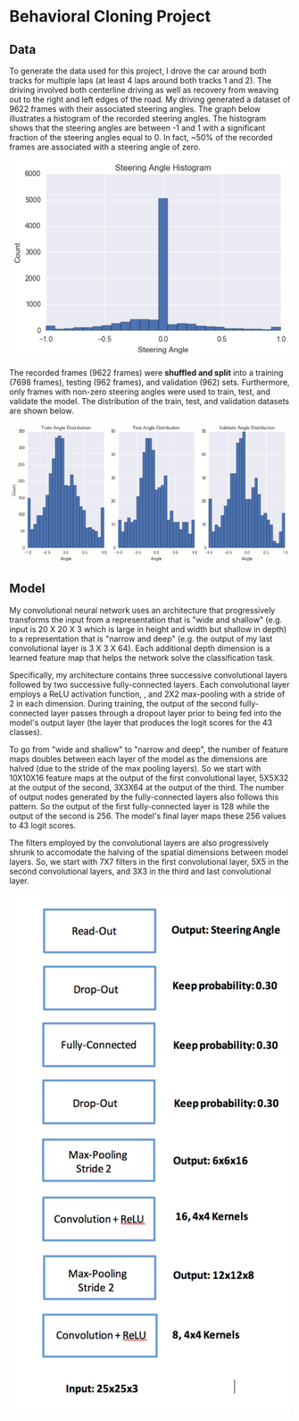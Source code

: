 # Behavioral Cloning Project

## Data

To generate the data used for this project, I drove the car around both tracks for multiple laps (at least 4 laps around both tracks 1 and 2).  The driving involved both centerline driving as well as recovery from weaving out to the right and left edges of the road.  My driving generated a dataset of 9622 frames with their associated steering angles.  The graph below illustrates a histogram of the recorded steering angles.  The histogram shows that the steering angles are between -1 and 1 with a significant fraction of the steering angles equal to 0.  In fact, ~50% of the recorded frames are associated with a steering angle of zero.

![Screenshot](images/data_histogram.png)

The recorded frames (9622 frames) were **shuffled and split** into a training (7698 frames), testing (962 frames), and validation (962) sets.  Furthermore, only frames with non-zero steering angles were used to train, test, and validate the model.  The distribution of the train, test, and validation datasets are shown below.

![Screenshot](images/train_test_validate_histogram.png)

## Model

My convolutional neural network uses an architecture that progressively transforms the input from a representation that is "wide and shallow" (e.g. input is 20 X 20 X 3 which is large in height and width but shallow in depth) to a representation that is "narrow and deep" (e.g. the output of my last convolutional layer is 3 X 3 X 64). Each additional depth dimension is a learned feature map that helps the network solve the classification task. 

Specifically, my architecture contains three successive convolutional layers followed by two successive fully-connected layers. Each convolutional layer employs a ReLU activation function, , and 2X2 max-pooling with a stride of 2 in each dimension. During training, the output of the second fully-connected layer passes through a dropout layer prior to being fed into the model's output layer (the layer that produces the logit scores for the 43 classes).


To go from "wide and shallow" to "narrow and deep", the number of feature maps doubles between each layer of the model as the dimensions are halved (due to the stride of the max pooling layers). So we start with 10X10X16 feature maps at the output of the first convolutional layer, 5X5X32 at the output of the second, 3X3X64 at the output of the third. The number of output nodes generated by the fully-connected layers also follows this pattern. So the output of the first fully-connected layer is 128 while the output of the second is 256. The model's final layer maps these 256 values to 43 logit scores. 

The filters employed by the convolutional layers are also progressively shrunk to accomodate the halving of the spatial dimensions between model layers. So, we start with 7X7 filters in the first convolutional layer, 5X5 in the second convolutional layers, and 3X3 in the third and last convolutional layer. 


![Screenshot](images/model_architecture.png)

